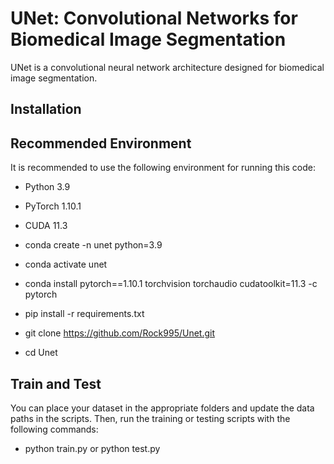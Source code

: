# UNet: Convolutional Networks for Biomedical Image Segmentation

UNet is a convolutional neural network architecture designed for biomedical image segmentation.

## Installation
## Recommended Environment

It is recommended to use the following environment for running this code:

- Python 3.9
- PyTorch 1.10.1
- CUDA 11.3

- conda create -n unet python=3.9
- conda activate unet
- conda install pytorch==1.10.1 torchvision torchaudio cudatoolkit=11.3 -c pytorch
- pip install -r requirements.txt
- git clone https://github.com/Rock995/Unet.git
- cd Unet
  
## Train and Test
You can place your dataset in the appropriate folders and update the data paths in the scripts. Then, run the training or testing scripts with the following commands:

- python train.py or python test.py

